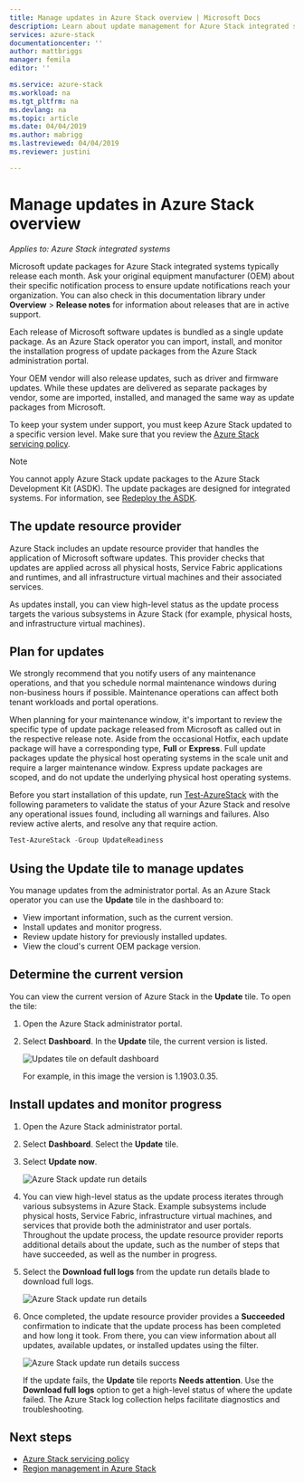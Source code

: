 ```yaml
---
title: Manage updates in Azure Stack overview | Microsoft Docs
description: Learn about update management for Azure Stack integrated systems.
services: azure-stack
documentationcenter: ''
author: mattbriggs
manager: femila
editor: ''

ms.service: azure-stack
ms.workload: na
ms.tgt_pltfrm: na
ms.devlang: na
ms.topic: article
ms.date: 04/04/2019
ms.author: mabrigg
ms.lastreviewed: 04/04/2019
ms.reviewer: justini

---
```

# Manage updates in Azure Stack overview

*Applies to: Azure Stack integrated systems*

Microsoft update packages for Azure Stack integrated systems typically release each month. Ask your original equipment manufacturer (OEM) about their specific notification process to ensure update notifications reach your organization. You can also check in this documentation library under **Overview** > **Release notes** for information about releases that are in active support.

Each release of Microsoft software updates is bundled as a single update package. As an Azure Stack operator you can import, install, and monitor the installation progress of update packages from the Azure Stack administration portal.

Your OEM vendor will also release updates, such as driver and firmware updates. While these updates are delivered as separate packages by vendor, some are imported, installed, and managed the same way as update packages from Microsoft.

To keep your system under support, you must keep Azure Stack updated to a specific version level. Make sure that you review the [Azure Stack servicing policy](azure-stack-servicing-policy.md).

> [!NOTE]
> You cannot apply Azure Stack update packages to the Azure Stack Development Kit (ASDK). The update packages are designed for integrated systems. For information, see [Redeploy the ASDK](../asdk/asdk-redeploy.md).

## The update resource provider

Azure Stack includes an update resource provider that handles the application of Microsoft software updates. This provider checks that updates are applied across all physical hosts, Service Fabric applications and runtimes, and all infrastructure virtual machines and their associated services.

As updates install, you can view high-level status as the update process targets the various subsystems in Azure Stack (for example, physical hosts, and infrastructure virtual machines).

## Plan for updates

We strongly recommend that you notify users of any maintenance operations, and that you schedule normal maintenance windows during non-business hours if possible. Maintenance operations can affect both tenant workloads and portal operations.

When planning for your maintenance window, it's important to review the specific type of update package released from Microsoft as called out in the respective release note. Aside from the occasional Hotfix, each update package will have a corresponding type, **Full** or **Express**. Full update packages update the physical host operating systems in the scale unit and require a larger maintenance window. Express update packages are scoped, and do not update the underlying physical host operating systems.

Before you start installation of this update, run [Test-AzureStack](azure-stack-diagnostic-test.md) with the following parameters to validate the status of your Azure Stack and resolve any operational issues found, including all warnings and failures. Also review active alerts, and resolve any that require action.  

```powershell
Test-AzureStack -Group UpdateReadiness
```

## Using the Update tile to manage updates

You manage updates from the administrator portal. As an Azure Stack operator you can use the **Update** tile in the dashboard to:

- View important information, such as the current version.
- Install updates and monitor progress.
- Review update history for previously installed updates.
- View the cloud's current OEM package version.

## Determine the current version

You can view the current version of Azure Stack in the **Update** tile. To open the tile:

1. Open the Azure Stack administrator portal.
2. Select **Dashboard**. In the **Update** tile, the current version is listed.

    ![Updates tile on default dashboard](./media/azure-stack-updates/image1.png)

    For example, in this image the version is 1.1903.0.35.

## Install updates and monitor progress

1. Open the Azure Stack administrator portal.
2. Select **Dashboard**. Select the **Update** tile.
3. Select **Update now**.

    ![Azure Stack update run details](media/azure-stack-updates/azure-stack-update-button.png)

4. You can view high-level status as the update process iterates through various subsystems in Azure Stack. Example subsystems include physical hosts, Service Fabric, infrastructure virtual machines, and services that provide both the administrator and user portals. Throughout the update process, the update resource provider reports additional details about the update, such as the number of steps that have succeeded, as well as the number in progress.

5. Select the **Download full logs** from the update run details blade to download full logs.

    ![Azure Stack update run details](media/azure-stack-updates/update-run-details.png)

6. Once completed, the update resource provider provides a **Succeeded** confirmation to indicate that the update process has been completed and how long it took. From there, you can view information about all updates, available updates, or installed updates using the filter.

    ![Azure Stack update run details success](media/azure-stack-updates/update-success.png)

   If the update fails, the **Update** tile reports **Needs attention**. Use the **Download full logs** option to get a high-level status of where the update failed. The Azure Stack log collection helps facilitate diagnostics and troubleshooting.

## Next steps

- [Azure Stack servicing policy](azure-stack-servicing-policy.md) 
- [Region management in Azure Stack](azure-stack-region-management.md)
